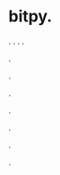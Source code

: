 # bitpy.
.
.
.
.












.






















































.
























.



























.

















































































.































































.

























































































.
